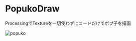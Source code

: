 # PopukoDraw
ProcessingでTextureを一切使わずにコードだけでポプ子を描画

![popuko](https://user-images.githubusercontent.com/17098415/35238557-23db1f7a-fff1-11e7-9098-e417024206e7.png)
